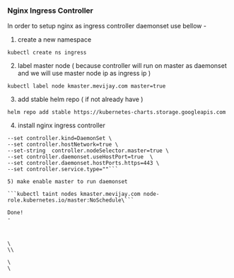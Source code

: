 ### Nginx Ingress Controller

In order to setup nginx as ingress controller daemonset use bellow -

1) create a new namespace

```kubectl create ns ingress```

2) label master node ( because controller will run on master as daemonset and we will use master node ip as ingress ip )

```kubectl label node kmaster.mevijay.com master=true```

3) add stable helm repo ( if not already have )

```helm repo add stable https://kubernetes-charts.storage.googleapis.com```

4) install nginx ingress controller

```helm install nginx stable/nginx-ingress --namespace=ingress \
--set controller.kind=DaemonSet \
--set controller.hostNetwork=true \
--set-string  controller.nodeSelector.master=true \
--set controller.daemonset.useHostPort=true  \
--set controller.daemonset.hostPorts.https=443 \
--set controller.service.type=""```

5) make enable master to run daemonset 

```kubectl taint nodes kmaster.mevijay.com node-role.kubernetes.io/master:NoSchedule\```

Done!
-



\
\\

\
\
